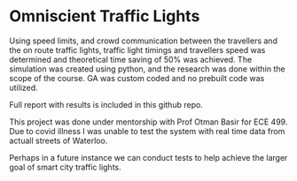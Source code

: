 # Omniscient Traffic Lights

Using speed limits, and crowd communication between the travellers and the on route traffic lights, traffic light timings and travellers speed was determined and theoretical time saving of 50% was achieved. The simulation was created using python, and the research was done within the scope of the course. GA was custom coded and no prebuilt code was utilized.


Full report with results is included in this github repo.


This project was done under mentorship with Prof Otman Basir for ECE 499. 
Due to covid illness I was unable to test the system with real time data from actuall streets of Waterloo.

Perhaps in a future instance we can conduct tests to help achieve the larger goal of smart city traffic lights. 
